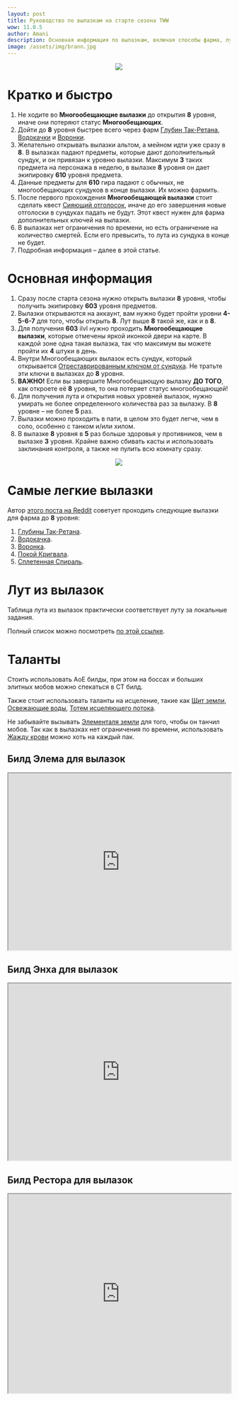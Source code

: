 ```yaml
---    
layout: post
title: Руководство по вылазкам на старте сезона TWW
wow: 11.0.5
author: Amani
description: Основная информация по вылазкам, включая способы фарма, лут, полезные фишки и многое другое.
image: /assets/img/brann.jpg
---
```


<p align="center">
    <img src="/assets/img/brann.jpg"> 
</p>



# Кратко и быстро

1. Не ходите во **Многообещающие вылазки** до открытия **8** уровня, иначе они потеряют статус **Многообещающих**.
2. Дойти до **8** уровня быстрее всего через фарм [Глубин Так-Ретана](https://www.wowhead.com/ru/zone=15008/), [Водокачки](https://www.wowhead.com/ru/zone=15002/) и [Воронки](https://www.wowhead.com/ru/zone=15175).
4. Желательно открывать вылазки альтом, а мейном идти уже сразу в **8**. В вылазках падают предметы, которые дают дополнительный сундук, и он привязан к уровню вылазки. Максимум **3** таких предмета на персонажа в неделю, в вылазке **8** уровня он дает экипировку **610** уровня предмета.
4. Данные предметы для **610** гира падают с обычных, не многообещающих сундуков в конце вылазки. Их можно фармить.
3. После первого прохождения **Многообещающей вылазки** стоит сделать квест [Сияющий отголосок](https://www.wowhead.com/ru/quest=84542/), иначе до его завершения новые отголоски в сундуках падать не будут. Этот квест нужен для фарма дополнительных ключей на вылазки.
4. В вылазках нет ограничения по времени, но есть ограничение на количество смертей. Если его превысить, то лута из сундука в конце не будет.
4. Подробная информация – далее в этой статье.


 <!--more-->

# Основная информация

1. Сразу после старта сезона нужно открыть вылазки **8** уровня, чтобы получить экипировку **603** уровня предметов. 
2. Вылазки открываются на аккаунт, вам нужно будет пройти уровни **4-5-6-7** для того, чтобы открыть **8**. Лут выше **8** такой же, как и в **8**.
3. Для получения **603** ilvl нужно проходить **Многообещающие вылазки**, которые отмечены яркой иконкой двери на карте. В каждой зоне одна такая вылазка, так что максимум вы можете пройти их **4** штуки в день.
4. Внутри Многообещающих вылазок есть сундук, который открывается [Отреставрированным ключом от сундука](https://www.wowhead.com/ru/item=224172). Не тратьте эти ключи в вылазках до **8** уровня.
3. **ВАЖНО!** Если вы завершите Многообещающую вылазку **ДО ТОГО**, как откроете её **8** уровня, то она потеряет статус многообещающей! 
5. Для получения лута и открытия новых уровней вылазок, нужно умирать не более определенного количества раз за вылазку. В **8** уровне – не более **5** раз.
6. Вылазки можно проходить в пати, в целом это будет легче, чем в соло, особенно с танком и/или хилом.
7. В вылазке **8** уровня в **5** раз больше здоровья у противников, чем в вылазке **3** уровня. Крайне важно сбивать касты и использовать заклинания контроля, а также не пулить всю комнату сразу.

<p align="center">
    <img src="/assets/img/delve.jpg"> 
</p>


# Самые легкие вылазки

Автор [этого поста на Reddit](https://www.reddit.com/r/CompetitiveWoW/comments/1fc1ui4/tips_and_tricks_for_bountiful_tier_8_delves_and/) советует проходить следующие вылазки для фарма до **8** уровня:
1. [Глубины Так-Ретана](https://www.wowhead.com/ru/zone=15008/). 
2. [Водокачка](https://www.wowhead.com/ru/zone=15002/).
3. [Воронка](https://www.wowhead.com/ru/zone=15175).
4. [Покой Кригвала](https://www.wowhead.com/ru/zone=15000).
5. [Сплетенная Спираль](https://www.wowhead.com/ru/zone=15007/).



# Лут из вылазок

Таблица лута из вылазок практически соответствует луту за локальные задания.

Полный список можно посмотреть [по этой ссылке](https://wowvendor.com/media/wow/tww-delves-loot-table-gear-cosmetics-mounts-and-more).

# Таланты

Стоить использовать АоЕ билды, при этом на боссах и больших элитных мобов можно спекаться в СТ билд.

Также стоит использовать таланты на исцеление, такие как [Щит земли](https://www.wowhead.com/ru/spell=974), [Освежающие воды](https://www.wowhead.com/ru/spell=378211), [Тотем исцеляющего потока](https://www.wowhead.com/ru/spell=392915).

Не забывайте вызывать [Элементаля земли](https://www.wowhead.com/ru/spell=198103) для того, чтобы он танчил мобов. Так как в вылазках нет ограничения по времени, использовать [Жажду крови](https://www.wowhead.com/ru/spell=2825) можно хоть на каждый пак.


## Билд Элема для вылазок

<p></p>

<iframe title="Talent Embed Example 1" src="https://www.raidbots.com/simbot/render/talents/CYQAAAAAAAAAAAAAAAAAAAAAAAAAAAAMbzyyMjxwMbMmZMmZGAAAAAsZmFYADYWYCZWAAz20MMstYmZCzMzYwMmx22sMYxMzMDzYGG?width=700&bgcolor=262b39&locale=ru_RU" width="100%" height="400px" style="overflow: hidden"></iframe>

<p></p>


## Билд Энха для вылазок


<p></p>

<iframe title="Talent Embed Example 1" src="https://www.raidbots.com/simbot/render/talents/CcQAAAAAAAAAAAAAAAAAAAAAAMzMzyMzMGzMDzwsglZMAAAAAAAAAAsBwYGDDZB2GGawCAmlJDMLMmZGzMzMLYZmZCWGLjZGAgZA?width=700&bgcolor=262b39&locale=ru_RU" width="100%" height="400px" style="overflow: hidden"></iframe>

<p></p>

## Билд Рестора для вылазок


<iframe title="Talent Embed Example 1" src="https://www.raidbots.com/simbot/render/talents/CgQAAAAAAAAAAAAAAAAAAAAAAAAAAAAGAAAAAzMzMzyMWmZmZGsMYGwCsAzYTjlBkZgNmZmlxMLzMzIzGMTjZGzwYxYGLmlhZhBAwA?width=700&bgcolor=262b39&locale=ru_RU" width="100%" height="450px" style="overflow: hidden"></iframe>







